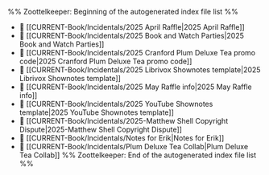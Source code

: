 %% Zoottelkeeper: Beginning of the autogenerated index file list  %%
- 📄 [[CURRENT-Book/Incidentals/2025 April Raffle|2025 April Raffle]]
- 📄 [[CURRENT-Book/Incidentals/2025 Book and Watch Parties|2025 Book and Watch Parties]]
- 📄 [[CURRENT-Book/Incidentals/2025 Cranford Plum Deluxe Tea promo code|2025 Cranford Plum Deluxe Tea promo code]]
- 📄 [[CURRENT-Book/Incidentals/2025 Librivox Shownotes template|2025 Librivox Shownotes template]]
- 📄 [[CURRENT-Book/Incidentals/2025 May Raffle info|2025 May Raffle info]]
- 📄 [[CURRENT-Book/Incidentals/2025 YouTube Shownotes template|2025 YouTube Shownotes template]]
- 📄 [[CURRENT-Book/Incidentals/2025-Matthew Shell Copyright Dispute|2025-Matthew Shell Copyright Dispute]]
- 📄 [[CURRENT-Book/Incidentals/Notes for Erik|Notes for Erik]]
- 📄 [[CURRENT-Book/Incidentals/Plum Deluxe Tea Collab|Plum Deluxe Tea Collab]]
%% Zoottelkeeper: End of the autogenerated index file list  %%

